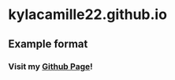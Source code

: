 # kylacamille22.github.io

## Example format

### Visit my [Github Page](https://github.com/kylacamille22)!

